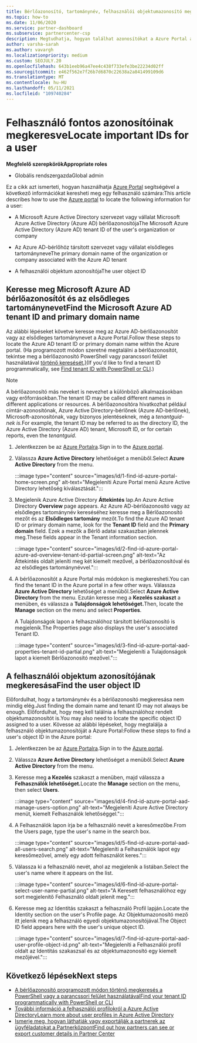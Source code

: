 ```yaml
---
title: Bérlőazonosító, tartománynév, felhasználói objektumazonosító megkeresása
ms.topic: how-to
ms.date: 11/06/2020
ms.service: partner-dashboard
ms.subservice: partnercenter-csp
description: Megtudhatja, hogyan találhat azonosítókat a Azure Portal a szervezet Azure AD-bérlőazonosítóját, tartománynevét vagy adott felhasználói objektumazonosítóját. Egyes feladatoknak szüksége van erre az információra.
author: varsha-sarah
ms.author: vavargh
ms.localizationpriority: medium
ms.custom: SEOJULY.20
ms.openlocfilehash: 643b1eeb96a47ee4c438f733efe3be22234d02ff
ms.sourcegitcommit: e462f562e7f26b7d6870c22638a2a841499109d6
ms.translationtype: MT
ms.contentlocale: hu-HU
ms.lasthandoff: 05/11/2021
ms.locfileid: "109740284"
---
```

# <a name="locate-important-ids-for-a-user"></a><span data-ttu-id="e6a90-104">Felhasználó fontos azonosítóinak megkeresve</span><span class="sxs-lookup"><span data-stu-id="e6a90-104">Locate important IDs for a user</span></span>

<span data-ttu-id="e6a90-105">**Megfelelő szerepkörök**</span><span class="sxs-lookup"><span data-stu-id="e6a90-105">**Appropriate roles**</span></span>

- <span data-ttu-id="e6a90-106">Globális rendszergazda</span><span class="sxs-lookup"><span data-stu-id="e6a90-106">Global admin</span></span>

<span data-ttu-id="e6a90-107">Ez a cikk azt ismerteti, hogyan használhatja [Azure Portal](https://portal.azure.com/) segítségével a következő információkat keresheti meg egy felhasználó számára:</span><span class="sxs-lookup"><span data-stu-id="e6a90-107">This article describes how to use the [Azure portal](https://portal.azure.com/) to locate the following information for a user:</span></span>

- <span data-ttu-id="e6a90-108">A Microsoft Azure Active Directory szervezet vagy vállalat Microsoft Azure Active Directory (Azure AD) bérlőazonosítója</span><span class="sxs-lookup"><span data-stu-id="e6a90-108">The Microsoft Azure Active Directory (Azure AD) tenant ID of the user's organization or company</span></span>

- <span data-ttu-id="e6a90-109">Az Azure AD-bérlőhöz társított szervezet vagy vállalat elsődleges tartományneve</span><span class="sxs-lookup"><span data-stu-id="e6a90-109">The primary domain name of the organization or company associated with the Azure AD tenant</span></span>

- <span data-ttu-id="e6a90-110">A felhasználói objektum azonosítója</span><span class="sxs-lookup"><span data-stu-id="e6a90-110">The user object ID</span></span>

## <a name="find-the-microsoft-azure-ad-tenant-id-and-primary-domain-name"></a><span data-ttu-id="e6a90-111">Keresse meg Microsoft Azure AD bérlőazonosítót és az elsődleges tartománynevet</span><span class="sxs-lookup"><span data-stu-id="e6a90-111">Find the Microsoft Azure AD tenant ID and primary domain name</span></span>

<span data-ttu-id="e6a90-112">Az alábbi lépéseket követve keresse meg az Azure AD-bérlőazonosítót vagy az elsődleges tartománynevet a Azure Portal.</span><span class="sxs-lookup"><span data-stu-id="e6a90-112">Follow these steps to locate the Azure AD tenant ID or primary domain name within the Azure portal.</span></span> <span data-ttu-id="e6a90-113">(Ha programozott módon szeretné megtalálni a bérlőazonosítót, tekintse meg a bérlőazonosító PowerShell vagy parancssori felület használatával [történő keresését.)](/azure/active-directory/fundamentals/active-directory-how-to-find-tenant#find-tenant-id-with-powershell)</span><span class="sxs-lookup"><span data-stu-id="e6a90-113">(If you'd like to find a tenant ID programmatically, see [Find tenant ID with PowerShell or CLI](/azure/active-directory/fundamentals/active-directory-how-to-find-tenant#find-tenant-id-with-powershell).)</span></span>

> [!NOTE]
> <span data-ttu-id="e6a90-114">A bérlőazonosító más neveket is nevezhet a különböző alkalmazásokban vagy erőforrásokban.</span><span class="sxs-lookup"><span data-stu-id="e6a90-114">The tenant ID may be called different names in different applications or resources.</span></span> <span data-ttu-id="e6a90-115">A bérlőazonosítóra hivatkozhat például címtár-azonosítónak, Azure Active Directory-bérlőnek (Azure AD-bérlőnek), Microsoft-azonosítónak, vagy bizonyos jelentéseknek, még a *tenantguid-nek is.*</span><span class="sxs-lookup"><span data-stu-id="e6a90-115">For example, the tenant ID may be referred to as the directory ID, the Azure Active Directory (Azure AD) tenant, Microsoft ID, or for certain reports, even the *tenantguid*.</span></span>

1. <span data-ttu-id="e6a90-116">Jelentkezzen be az [Azure Portalra](https://portal.azure.com/).</span><span class="sxs-lookup"><span data-stu-id="e6a90-116">Sign in to the [Azure portal](https://portal.azure.com/).</span></span>

2. <span data-ttu-id="e6a90-117">Válassza **Azure Active Directory** lehetőséget a menüből.</span><span class="sxs-lookup"><span data-stu-id="e6a90-117">Select **Azure Active Directory** from the menu.</span></span>

   :::image type="content" source="images/id/1-find-id-azure-portal-home-screen.png" alt-text="Megjeleníti Azure Portal menü Azure Active Directory lehetőség kiválasztását.":::

3. <span data-ttu-id="e6a90-119">Megjelenik Azure Active Directory **Áttekintés** lap.</span><span class="sxs-lookup"><span data-stu-id="e6a90-119">An Azure Active Directory **Overview** page appears.</span></span> <span data-ttu-id="e6a90-120">Az Azure AD-bérlőazonosító vagy az elsődleges  tartománynév kereséséhez keresse meg a Bérlőazonosító mezőt és az **Elsődleges tartomány** mezőt.</span><span class="sxs-lookup"><span data-stu-id="e6a90-120">To find the Azure AD tenant ID or primary domain name, look for the **Tenant ID** field and the **Primary domain** field.</span></span> <span data-ttu-id="e6a90-121">Ezek a mezők a Bérlő adatai szakaszban jelennek meg.</span><span class="sxs-lookup"><span data-stu-id="e6a90-121">These fields appear in the Tenant information section.</span></span>

   :::image type="content" source="images/id/2-find-id-azure-portal-azure-ad-overview-tenant-id-partial-screen.png" alt-text="Az Áttekintés oldalt jeleníti meg két kiemelt mezővel, a bérlőazonosítóval és az elsődleges tartománynévvel.":::

4. <span data-ttu-id="e6a90-123">A bérlőazonosítót a Azure Portal más módokon is megkeresheti.</span><span class="sxs-lookup"><span data-stu-id="e6a90-123">You can find the tenant ID in the Azure portal in a few other ways.</span></span> <span data-ttu-id="e6a90-124">Válassza **Azure Active Directory** lehetőséget a menüből.</span><span class="sxs-lookup"><span data-stu-id="e6a90-124">Select **Azure Active Directory** from the menu.</span></span> <span data-ttu-id="e6a90-125">Ezután keresse meg a **Kezelés szakaszt** a menüben, és válassza a **Tulajdonságok lehetőséget.**</span><span class="sxs-lookup"><span data-stu-id="e6a90-125">Then, locate the **Manage** section on the menu and select **Properties**.</span></span>

   <span data-ttu-id="e6a90-126">A Tulajdonságok lapon a felhasználóhoz társított bérlőazonosító is megjelenik.</span><span class="sxs-lookup"><span data-stu-id="e6a90-126">The Properties page also displays the user's associated Tenant ID.</span></span>

   :::image type="content" source="images/id/3-find-id-azure-portal-aad-properties-tenant-id-partial.png" alt-text="Megjeleníti a Tulajdonságok lapot a kiemelt Bérlőazonosító mezővel.":::

## <a name="find-the-user-object-id"></a><span data-ttu-id="e6a90-128">A felhasználói objektum azonosítójának megkeresása</span><span class="sxs-lookup"><span data-stu-id="e6a90-128">Find the user object ID</span></span>

<span data-ttu-id="e6a90-129">Előfordulhat, hogy a tartománynév és a bérlőazonosító megkeresása nem mindig elég.</span><span class="sxs-lookup"><span data-stu-id="e6a90-129">Just finding the domain name and tenant ID may not always be enough.</span></span> <span data-ttu-id="e6a90-130">Előfordulhat, hogy meg kell találnia a felhasználóhoz rendelt objektumazonosítót is.</span><span class="sxs-lookup"><span data-stu-id="e6a90-130">You may also need to locate the specific object ID assigned to a user.</span></span> <span data-ttu-id="e6a90-131">Kövesse az alábbi lépéseket, hogy megtalálja a felhasználó objektumazonosítóját a Azure Portal:</span><span class="sxs-lookup"><span data-stu-id="e6a90-131">Follow these steps to find a user's object ID in the Azure portal:</span></span>

1. <span data-ttu-id="e6a90-132">Jelentkezzen be az [Azure Portalra](https://portal.azure.com/).</span><span class="sxs-lookup"><span data-stu-id="e6a90-132">Sign in to the [Azure portal](https://portal.azure.com/).</span></span>

2. <span data-ttu-id="e6a90-133">Válassza **Azure Active Directory** lehetőséget a menüből.</span><span class="sxs-lookup"><span data-stu-id="e6a90-133">Select **Azure Active Directory** from the menu.</span></span>

3. <span data-ttu-id="e6a90-134">Keresse meg **a Kezelés** szakaszt a menüben, majd válassza a **Felhasználók lehetőséget.**</span><span class="sxs-lookup"><span data-stu-id="e6a90-134">Locate the **Manage** section on the menu, then select **Users**.</span></span>

      :::image type="content" source="images/id/4-find-id-azure-portal-aad-manage-users-option.png" alt-text="Megjeleníti Azure Active Directory menüt, kiemelt Felhasználók lehetőséggel.":::

4. <span data-ttu-id="e6a90-136">A Felhasználók lapon írja be a felhasználó nevét a keresőmezőbe.</span><span class="sxs-lookup"><span data-stu-id="e6a90-136">From the Users page, type the user's name in the search box.</span></span>

      :::image type="content" source="images/id/5-find-id-azure-portal-aad-all-users-search.png" alt-text="Megjeleníti a Felhasználók lapot egy keresőmezővel, amely egy adott felhasználót keres.":::

5. <span data-ttu-id="e6a90-138">Válassza ki a felhasználó nevét, ahol az megjelenik a listában.</span><span class="sxs-lookup"><span data-stu-id="e6a90-138">Select the user's name where it appears on the list.</span></span>  

      :::image type="content" source="images/id/6-find-id-azure-portal-select-user-name-partial.png" alt-text="A Keresett felhasználóhoz egy sort megjelenítő Felhasználó oldalt jelenít meg.":::

6. <span data-ttu-id="e6a90-140">Keresse meg az Identitás szakaszt a felhasználó Profil lapján.</span><span class="sxs-lookup"><span data-stu-id="e6a90-140">Locate the Identity section on the user's Profile page.</span></span> <span data-ttu-id="e6a90-141">Az Objektumazonosító mező itt jelenik meg a felhasználó egyedi objektumazonosítójával.</span><span class="sxs-lookup"><span data-stu-id="e6a90-141">The Object ID field appears here with the user's unique object ID.</span></span>

      :::image type="content" source="images/id/7-find-id-azure-portal-aad-user-profile-object-id.png" alt-text="Megjeleníti a Felhasználói profil oldalt az Identitás szakaszsal és az objektumazonosító egy kiemelt mezőjével.":::

## <a name="next-steps"></a><span data-ttu-id="e6a90-143">Következő lépések</span><span class="sxs-lookup"><span data-stu-id="e6a90-143">Next steps</span></span>

- [<span data-ttu-id="e6a90-144">A bérlőazonosító programozott módon történő megkeresés a PowerShell vagy a parancssori felület használatával</span><span class="sxs-lookup"><span data-stu-id="e6a90-144">Find your tenant ID programmatically with PowerShell or CLI</span></span>](/azure/active-directory/fundamentals/active-directory-how-to-find-tenant)
- [<span data-ttu-id="e6a90-145">További információ a felhasználói profilokról a Azure Active Directory</span><span class="sxs-lookup"><span data-stu-id="e6a90-145">Learn more about user profiles in Azure Active Directory</span></span>](/azure/active-directory/fundamentals/active-directory-users-profile-azure-portal)
- [<span data-ttu-id="e6a90-146">Ismerje meg, hogyan láthatják vagy exportálják a partnerek az ügyféladatokat a Partnerközpont</span><span class="sxs-lookup"><span data-stu-id="e6a90-146">Find out how partners can see or export customer details in Partner Center</span></span>](see-your-customer-list.md)

